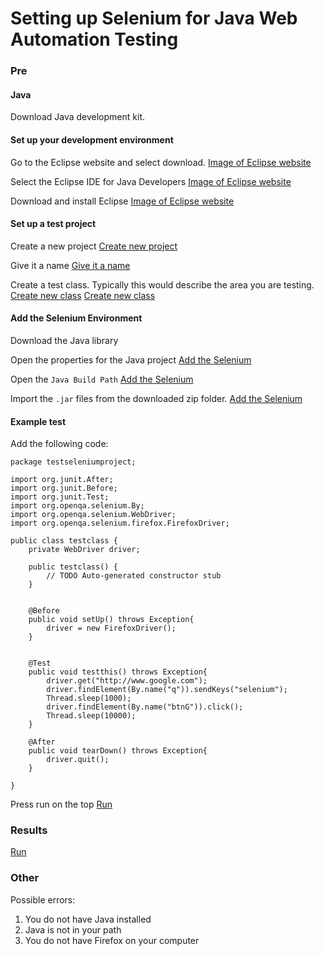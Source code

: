 # Setting up Selenium for Java Web Automation Testing

### Pre

#### Java

Download Java development kit.


#### Set up your development environment

Go to the Eclipse website and select download.
[Image of Eclipse website](https://raw.githubusercontent.com/kweaver00/tutorials/master/setting-up-selenium-for-java/instruction1.png)

Select the Eclipse IDE for Java Developers
[Image of Eclipse website](https://raw.githubusercontent.com/kweaver00/tutorials/master/setting-up-selenium-for-java/instruction2.png)

Download and install Eclipse
[Image of Eclipse website](https://raw.githubusercontent.com/kweaver00/tutorials/master/setting-up-selenium-for-java/instruction3.png)

#### Set up a test project

Create a new project
[Create new project](https://raw.githubusercontent.com/kweaver00/tutorials/master/setting-up-selenium-for-java/instruction4.png)

Give it a name
[Give it a name](https://raw.githubusercontent.com/kweaver00/tutorials/master/setting-up-selenium-for-java/instruction5.png)

Create a test class. Typically this would describe the area you are testing.
[Create new class](https://raw.githubusercontent.com/kweaver00/tutorials/master/setting-up-selenium-for-java/instruction6.png)
[Create new class](https://raw.githubusercontent.com/kweaver00/tutorials/master/setting-up-selenium-for-java/instruction7.png)


#### Add the Selenium Environment

Download the Java library

Open the properties for the Java project
[Add the Selenium](https://raw.githubusercontent.com/kweaver00/tutorials/master/setting-up-selenium-for-java/missing-instruction1.png)

Open the `Java Build Path`
[Add the Selenium](https://raw.githubusercontent.com/kweaver00/tutorials/master/setting-up-selenium-for-java/missing-instruction1.png)

Import the `.jar` files from the downloaded zip folder.
[Add the Selenium](https://raw.githubusercontent.com/kweaver00/tutorials/master/setting-up-selenium-for-java/selenium-lib-import.gif)


#### Example test

Add the following code:
```
package testseleniumproject;

import org.junit.After;
import org.junit.Before;
import org.junit.Test;
import org.openqa.selenium.By;
import org.openqa.selenium.WebDriver;
import org.openqa.selenium.firefox.FirefoxDriver;

public class testclass {
	private WebDriver driver;

	public testclass() {
		// TODO Auto-generated constructor stub
	}
	
	
	@Before
	public void setUp() throws Exception{
		driver = new FirefoxDriver();
	}
	

	@Test
	public void testthis() throws Exception{
		driver.get("http://www.google.com");
		driver.findElement(By.name("q")).sendKeys("selenium");
		Thread.sleep(1000);
		driver.findElement(By.name("btnG")).click();
		Thread.sleep(10000);
	}
	
	@After
	public void tearDown() throws Exception{
		driver.quit();
	}

}
```

Press run on the top
[Run](https://raw.githubusercontent.com/kweaver00/tutorials/master/setting-up-selenium-for-java/instruction8.png)


### Results
[Run](https://raw.githubusercontent.com/kweaver00/tutorials/master/setting-up-selenium-for-java/example-test.gif)


### Other

Possible errors:
1. You do not have Java installed
2. Java is not in your path
3. You do not have Firefox on your computer
